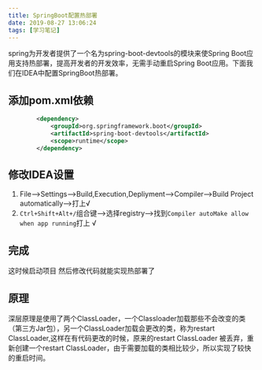 ```yaml
---
title: SpringBoot配置热部署
date: 2019-08-27 13:06:24
tags: [学习笔记]
---
```


spring为开发者提供了一个名为spring-boot-devtools的模块来使Spring Boot应用支持热部署，提高开发者的开发效率，无需手动重启Spring Boot应用。<!--more-->下面我们在IDEA中配置SpringBoot热部署。

<!--truncate-->
## 添加pom.xml依赖

```xml
        <dependency>
            <groupId>org.springframework.boot</groupId>
            <artifactId>spring-boot-devtools</artifactId>
            <scope>runtime</scope>
        </dependency>
```

## 修改IDEA设置

1. File-->Settings-->Build,Execution,Depliyment-->Compiler-->Build Project automatically-->打上√
2. `Ctrl+Shift+Alt+/`组合键-->选择registry-->找到`Compiler autoMake allow when app running`打上 √

## 完成

这时候启动项目 然后修改代码就能实现热部署了



## 原理

深层原理是使用了两个ClassLoader，一个Classloader加载那些不会改变的类（第三方Jar包），另一个ClassLoader加载会更改的类，称为restart ClassLoader,这样在有代码更改的时候，原来的restart ClassLoader 被丢弃，重新创建一个restart ClassLoader，由于需要加载的类相比较少，所以实现了较快的重启时间。

